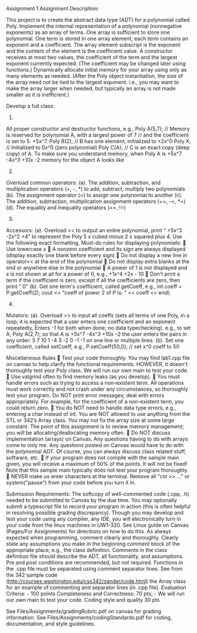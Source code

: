 Assignment 1
Assignment Description:

This project is to create the abstract data type (ADT) for a polynomial called Poly.
Implement the internal representation of a polynomial (nonnegative exponents) as an array of
terms. One array is sufficient to store one polynomial. One term is stored in one array element;
each term contains an exponent and a coefficient. The array element subscript is the exponent and
the content of the element is the coefficient value. A constructor receives at most two values, the
coefficient of the term and the largest exponent currently expected. (The coefficient may be
changed later using functions.) Dynamically allocate initial memory for your array using only as
many elements as needed. (After the Poly object instantiation, the size of the array need not be
tied to the largest exponent. i.e., you may want to make the array larger when needed, but
typically an array is not made smaller as it is inefficient.)

Develop a full class:

1.
All proper constructor and destructor functions, e.g.,
Poly A(5,7); // Memory is reserved for polynomial A, with a largest power of 7
// and the coefficient is set to 5: +5x^7.
Poly B(2); // B has one element, initialized to +2x^0
Poly X; // Initialized to 0x^0 (zero polynomial)
Poly C(A); // C is an exact copy (deep copy) of A.
To make sure you understand memory, when Poly A is +5x^7 -4x^3 +10x -2 memory for the
object A looks like

2.
Overload common operators:
(a). The addition, subtraction, and multiplication operators (+, -, *) to add, subtract, multiply two
polynomials
(b). The assignment operator (=) to assign one polynomial to another
(c). The addition, subtraction, multiplication assignment operators (+=, -=, *=)
(d). The equality and inequality operators (==, !=)

3. 
Accessors:
(a). Overload << to output an entire polynomial, print “ +5x^3 -2x^2 +4” to represent the Poly
5 x cubed minus 2 x squared plus 4. Use the following exact formatting. Must-do rules for
displaying polynomials:
 Use lowercase x 
 A nonzero coefficient and its sign are always displayed (display exactly one blank before
every sign)
 Do not display a new line in operator<< at the end of the polynomial
 Do not display extra blanks at the end or anywhere else in the polynomial
 A power of 1 is not displayed and x is not shown at all for a power of 0, e.g., +1x^4 +2x -
10
 Don't print a term if the coefficient is zero, except if all the coefficients are zero, then
print " 0"
(b). Get one term's coefficient, called getCoeff, e.g.,
int coeff = P.getCoeff(2);
cout << "coeff of power 2 of P is: " << coeff << endl;

4.
Mutators:
(a). Overload >> to input all coeffs (sets all terms of one Poly, in a loop; it is expected that a user
enters one coefficient and an exponent repeatedly, Enters -1 for both when done; no data typechecking). e.g.,
to set A, Poly A(2,7); so that A is +5x^7 -4x^3 +10x –2
the user enters the pairs in any order: 5 7 10 1 -4 3 -2 0 -1 -1 on one line or
multiple lines.
(b). Set one coefficient, called setCoeff, e.g.,
P.setCoeff(50,0); // set x^0 coeff to 50


Miscellaneous Rules
 Test your code thoroughly. You may find lab1.cpp file on canvas to help clarify the
functional requirements. HOWEVER, it doesn't thoroughly test your Poly class. We will
run our own main to test your code.
 Use valgrind often to find memory leaks (as you develop).
 You must handle errors such as trying to access a non-existent term. All operations must
work correctly and not crash under any circumstances, so thoroughly test your
program. Do NOT print error messages; deal with errors appropriately. For example, for
the coefficient of a non-existent term, you could return zero.
 You do NOT need to handle data type errors, e.g., entering a char instead of int. You are
NOT allowed to use anything from the STL or 342’s Array class. You may not fix the
array size at some large constant. The point of this assignment is to review memory
management; you will be allocating/deallocating memory often.
 Do NOT discuss implementation (arrays) on Canvas. Any questions having to do with
arrays come to only me. Any questions posted on Canvas would have to do with the
polynomial ADT. Of course, you can always discuss class related stuff, software, etc.
 If your program does not compile with the sample main given, you will receive a
maximum of 50% of the points. It will not be fixed! Note that this sample main typically
does not test your program thoroughly.
 NEVER make us enter characters at the terminal. Remove all "cin >> ..." or
system("pause") from your code before you turn it in.


Submission Requirements:
The softcopy of well-commented code (.cpp, .h) needed to be submitted to Canvas by the due
time. You may optionally submit a typescript file to record your program in action (this is often
helpful in resolving possible grading discrepancy).
Though you may develop and test your code using any compiler, any IDE, you will electronically
turn in your code from the linux machines in UW1-320. See Linux guide on Canvas (Pages/For
Assignments) for directions on how to do this.
As always expected when programming, comment clearly and thoroughly. Clearly state any
assumptions you make in the beginning comment block of the appropriate place, e.g., the class
definition. Comments in the class definition file should describe the ADT, all functionality, and
assumptions. Pre and post conditions are recommended, but not required. Functions in the .cpp
file must be separated using comment separator lines. See from the 342 sample code
(http://courses.washington.edu/css342/zander/code.html) the Array class for an example of
commenting and separator lines (in .cpp file).
Evaluation Criteria: - 100 points
Completeness and Correctness: 70 pts; - We will run our own main to test your code.
Coding style and quality 30 pts

See Files/Assignments/gradingRubric.pdf on canvas for grading information.
See Files/Assignments/codingStandards.pdf for coding, documentation, and style guidelines. 
